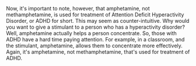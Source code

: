 Now, it's important to note, however, that amphetamine, not methamphetamine, is  used for treatment of Attention Deficit Hyperactivity Disorder, or ADHD for  short. This may seem as counter-intuitive. Why would you want to give a  stimulant to a person who has a hyperactivity disorder? Well, amphetamine  actually helps a person concentrate. So, those with ADHD have a hard time  paying attention. For example, in a classroom, and the stimulant, amphetamine,  allows them to concentrate more effectively. Again, it's amphetamine, not  methamphetamine, that's used for treatment of ADHD.  